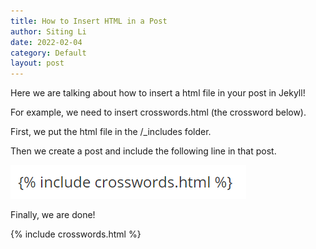 ```yaml
---
title: How to Insert HTML in a Post
author: Siting Li
date: 2022-02-04
category: Default
layout: post
---
```

Here we are talking about how to insert a html file in your post in Jekyll! 

For example, we need to insert crosswords.html (the crossword below).

First, we put the html file in the /_includes folder. 

Then we create a post and include the following line in that post. 

![img-1](/assets/photos/image-20220204182049627.png)

Finally, we are done!

{% include crosswords.html %}